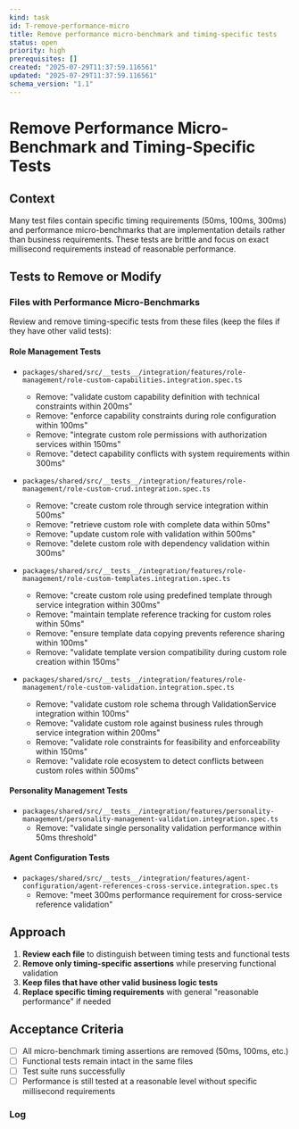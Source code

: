 ```yaml
---
kind: task
id: T-remove-performance-micro
title: Remove performance micro-benchmark and timing-specific tests
status: open
priority: high
prerequisites: []
created: "2025-07-29T11:37:59.116561"
updated: "2025-07-29T11:37:59.116561"
schema_version: "1.1"
---
```


# Remove Performance Micro-Benchmark and Timing-Specific Tests

## Context

Many test files contain specific timing requirements (50ms, 100ms, 300ms) and performance micro-benchmarks that are implementation details rather than business requirements. These tests are brittle and focus on exact millisecond requirements instead of reasonable performance.

## Tests to Remove or Modify

### Files with Performance Micro-Benchmarks

Review and remove timing-specific tests from these files (keep the files if they have other valid tests):

#### Role Management Tests

- `packages/shared/src/__tests__/integration/features/role-management/role-custom-capabilities.integration.spec.ts`
  - Remove: "validate custom capability definition with technical constraints within 200ms"
  - Remove: "enforce capability constraints during role configuration within 100ms"
  - Remove: "integrate custom role permissions with authorization services within 150ms"
  - Remove: "detect capability conflicts with system requirements within 300ms"

- `packages/shared/src/__tests__/integration/features/role-management/role-custom-crud.integration.spec.ts`
  - Remove: "create custom role through service integration within 500ms"
  - Remove: "retrieve custom role with complete data within 50ms"
  - Remove: "update custom role with validation within 500ms"
  - Remove: "delete custom role with dependency validation within 300ms"

- `packages/shared/src/__tests__/integration/features/role-management/role-custom-templates.integration.spec.ts`
  - Remove: "create custom role using predefined template through service integration within 300ms"
  - Remove: "maintain template reference tracking for custom roles within 50ms"
  - Remove: "ensure template data copying prevents reference sharing within 100ms"
  - Remove: "validate template version compatibility during custom role creation within 150ms"

- `packages/shared/src/__tests__/integration/features/role-management/role-custom-validation.integration.spec.ts`
  - Remove: "validate custom role schema through ValidationService integration within 100ms"
  - Remove: "validate custom role against business rules through service integration within 200ms"
  - Remove: "validate role constraints for feasibility and enforceability within 150ms"
  - Remove: "validate role ecosystem to detect conflicts between custom roles within 500ms"

#### Personality Management Tests

- `packages/shared/src/__tests__/integration/features/personality-management/personality-management-validation.integration.spec.ts`
  - Remove: "validate single personality validation performance within 50ms threshold"

#### Agent Configuration Tests

- `packages/shared/src/__tests__/integration/features/agent-configuration/agent-references-cross-service.integration.spec.ts`
  - Remove: "meet 300ms performance requirement for cross-service reference validation"

## Approach

1. **Review each file** to distinguish between timing tests and functional tests
2. **Remove only timing-specific assertions** while preserving functional validation
3. **Keep files that have other valid business logic tests**
4. **Replace specific timing requirements** with general "reasonable performance" if needed

## Acceptance Criteria

- [ ] All micro-benchmark timing assertions are removed (50ms, 100ms, etc.)
- [ ] Functional tests remain intact in the same files
- [ ] Test suite runs successfully
- [ ] Performance is still tested at a reasonable level without specific millisecond requirements

### Log
